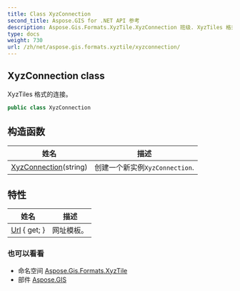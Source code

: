 ```yaml
---
title: Class XyzConnection
second_title: Aspose.GIS for .NET API 参考
description: Aspose.Gis.Formats.XyzTile.XyzConnection 班级. XyzTiles 格式的连接
type: docs
weight: 730
url: /zh/net/aspose.gis.formats.xyztile/xyzconnection/
---
```

## XyzConnection class

XyzTiles 格式的连接。

```csharp
public class XyzConnection
```

## 构造函数

| 姓名 | 描述 |
| --- | --- |
| [XyzConnection](xyzconnection/)(string) | 创建一个新实例`XyzConnection`. |

## 特性

| 姓名 | 描述 |
| --- | --- |
| [Url](../../aspose.gis.formats.xyztile/xyzconnection/url/) { get; } | 网址模板。 |

### 也可以看看

* 命名空间 [Aspose.Gis.Formats.XyzTile](../../aspose.gis.formats.xyztile/)
* 部件 [Aspose.GIS](../../)


